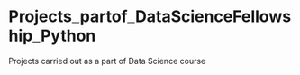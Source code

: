# Projects_partof_DataScienceFellowship_Python
Projects carried out as a part of Data Science course
